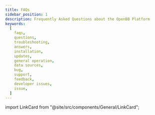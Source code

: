 ```yaml
---
title: FAQs
sidebar_position: 1
description: Frequently Asked Questions about the OpenBB Platform
keywords:
  [
    faqs,
    questions,
    troubleshooting,
    answers,
    installation,
    updates,
    general operation,
    data sources,
    bug,
    support,
    feedback,
    developer issues,
    issue,
  ]
---
```


import LinkCard from "@site/src/components/General/LinkCard";

<LinkCard
	title="Installation and Updates"
  url="platform/faqs/installation_updates"
  description="How to install or update the Platform"
  type="sdk"
/>
<LinkCard
	title="Import errors"
  url="platform/faqs/import_errors"
  description="Issues at the time of importing new modules"
  type="sdk"
/>
<LinkCard
	title="General Operation"
  url="platform/faqs/general_operation"
  description="Generic operations when using the terminal"
  type="sdk"
/>
<LinkCard
	title="Data and Sources"
  url="platform/faqs/data_sources"
  description="How does the data access works"
  type="sdk"
/>
<LinkCard
	title="Bugs, Support and Feedback"
  url="platform/faqs/bugs_support_feedback"
  description="Common bugs and support/feedback channels"
  type="sdk"
/>
<LinkCard
	title="Developer Issues"
  url="platform/faqs/developer_issues"
  description="Common developer issues"
  type="sdk"
/>
